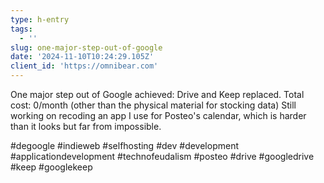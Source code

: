 ```yaml
---
type: h-entry
tags:
  - ''
slug: one-major-step-out-of-google
date: '2024-11-10T10:24:29.105Z'
client_id: 'https://omnibear.com'
---
```

One major step out of Google achieved: Drive and Keep replaced. Total cost: 0/month (other than the physical material for stocking data)
Still working on recoding an app I use for Posteo's calendar, which is harder than it looks but far from impossible.

#degoogle #indieweb #selfhosting #dev #development #applicationdevelopment #technofeudalism #posteo #drive #googledrive #keep #googlekeep
